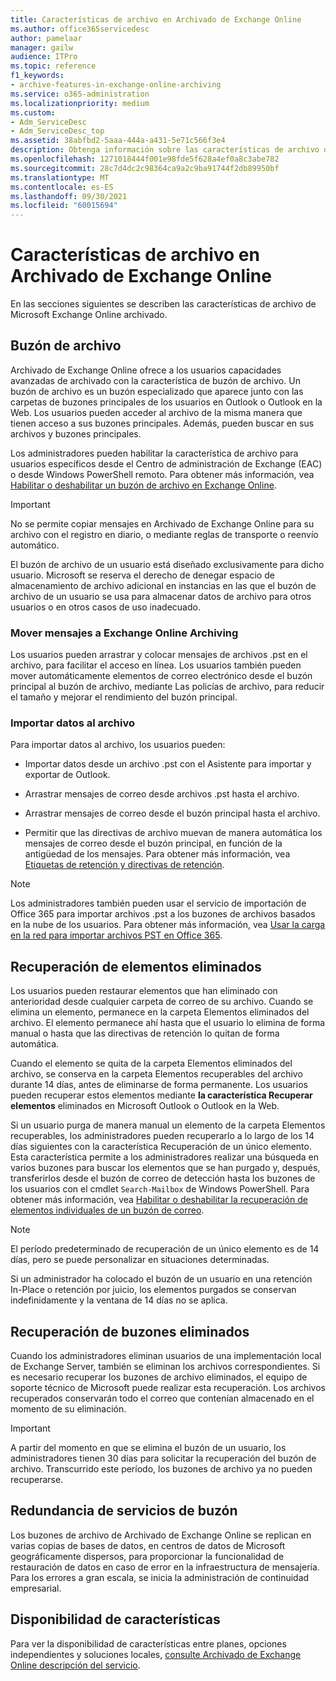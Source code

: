 ```yaml
---
title: Características de archivo en Archivado de Exchange Online
ms.author: office365servicedesc
author: pamelaar
manager: gailw
audience: ITPro
ms.topic: reference
f1_keywords:
- archive-features-in-exchange-online-archiving
ms.service: o365-administration
ms.localizationpriority: medium
ms.custom:
- Adm_ServiceDesc
- Adm_ServiceDesc_top
ms.assetid: 38abfbd2-5aaa-444a-a431-5e71c566f3e4
description: Obtenga información sobre las características de archivo disponibles en Microsoft Exchange Online archivado.
ms.openlocfilehash: 1271018444f001e98fde5f628a4ef0a8c3abe782
ms.sourcegitcommit: 28c7d4dc2c98364ca9a2c9ba91744f2db89950bf
ms.translationtype: MT
ms.contentlocale: es-ES
ms.lasthandoff: 09/30/2021
ms.locfileid: "60015694"
---
```

# <a name="archive-features-in-exchange-online-archiving"></a>Características de archivo en Archivado de Exchange Online

En las secciones siguientes se describen las características de archivo de Microsoft Exchange Online archivado.
  
## <a name="archive-mailbox"></a>Buzón de archivo

Archivado de Exchange Online ofrece a los usuarios capacidades avanzadas de archivado con la característica de buzón de archivo. Un buzón de archivo es un buzón especializado que aparece junto con las carpetas de buzones principales de los usuarios en Outlook o Outlook en la Web. Los usuarios pueden acceder al archivo de la misma manera que tienen acceso a sus buzones principales. Además, pueden buscar en sus archivos y buzones principales.
  
Los administradores pueden habilitar la característica de archivo para usuarios específicos desde el Centro de administración de Exchange (EAC) o desde Windows PowerShell remoto. Para obtener más información, vea [Habilitar o deshabilitar un buzón de archivo en Exchange Online](/office365/securitycompliance/enable-archive-mailboxes).
  
> [!IMPORTANT]
>  No se permite copiar mensajes en Archivado de Exchange Online para su archivo con el registro en diario, o mediante reglas de transporte o reenvío automático.
>
>  El buzón de archivo de un usuario está diseñado exclusivamente para dicho usuario. Microsoft se reserva el derecho de denegar espacio de almacenamiento de archivo adicional en instancias en las que el buzón de archivo de un usuario se usa para almacenar datos de archivo para otros usuarios o en otros casos de uso inadecuado.
  
### <a name="move-messages-to-exchange-online-archiving"></a>Mover mensajes a Exchange Online Archiving

Los usuarios pueden arrastrar y colocar mensajes de archivos .pst en el archivo, para facilitar el acceso en línea. Los usuarios también pueden mover automáticamente elementos de correo electrónico desde el buzón principal al buzón de archivo, mediante Las policías de archivo, para reducir el tamaño y mejorar el rendimiento del buzón principal. 
  
### <a name="import-data-to-the-archive"></a>Importar datos al archivo

Para importar datos al archivo, los usuarios pueden:
  
- Importar datos desde un archivo .pst con el Asistente para importar y exportar de Outlook.
    
- Arrastrar mensajes de correo desde archivos .pst hasta el archivo.
    
- Arrastrar mensajes de correo desde el buzón principal hasta el archivo.
    
- Permitir que las directivas de archivo muevan de manera automática los mensajes de correo desde el buzón principal, en función de la antigüedad de los mensajes. Para obtener más información, vea [Etiquetas de retención y directivas de retención](/Exchange/policy-and-compliance/mrm/retention-tags-and-retention-policies).
    
> [!NOTE]
> Los administradores también pueden usar el servicio de importación de Office 365 para importar archivos .pst a los buzones de archivos basados en la nube de los usuarios. Para obtener más información, vea [Usar la carga en la red para importar archivos PST en Office 365](/office365/securitycompliance/use-network-upload-to-import-pst-files). 
  
## <a name="deleted-item-recovery"></a>Recuperación de elementos eliminados

Los usuarios pueden restaurar elementos que han eliminado con anterioridad desde cualquier carpeta de correo de su archivo. Cuando se elimina un elemento, permanece en la carpeta Elementos eliminados del archivo. El elemento permanece ahí hasta que el usuario lo elimina de forma manual o hasta que las directivas de retención lo quitan de forma automática.
  
Cuando el elemento se quita de la carpeta Elementos eliminados del archivo, se conserva en la carpeta Elementos recuperables del archivo durante 14 días, antes de eliminarse de forma permanente. Los usuarios pueden recuperar estos elementos mediante **la característica Recuperar elementos** eliminados en Microsoft Outlook o Outlook en la Web. 
  
Si un usuario purga de manera manual un elemento de la carpeta Elementos recuperables, los administradores pueden recuperarlo a lo largo de los 14 días siguientes con la característica Recuperación de un único elemento. Esta característica permite a los administradores realizar una búsqueda en varios buzones para buscar los elementos que se han purgado y, después, transferirlos desde el buzón de correo de detección hasta los buzones de los usuarios con el cmdlet  `Search-Mailbox` de Windows PowerShell. Para obtener más información, vea [Habilitar o deshabilitar la recuperación de elementos individuales de un buzón de correo](/office365/securitycompliance/use-network-upload-to-import-pst-files).
  
> [!NOTE]
>  El período predeterminado de recuperación de un único elemento es de 14 días, pero se puede personalizar en situaciones determinadas.
>
>  Si un administrador ha colocado el buzón de un usuario en una retención In-Place o retención por juicio, los elementos purgados se conservan indefinidamente y la ventana de 14 días no se aplica. 
  
## <a name="deleted-mailbox-recovery"></a>Recuperación de buzones eliminados

Cuando los administradores eliminan usuarios de una implementación local de Exchange Server, también se eliminan los archivos correspondientes. Si es necesario recuperar los buzones de archivo eliminados, el equipo de soporte técnico de Microsoft puede realizar esta recuperación. Los archivos recuperados conservarán todo el correo que contenían almacenado en el momento de su eliminación.
  
> [!IMPORTANT]
> A partir del momento en que se elimina el buzón de un usuario, los administradores tienen 30 días para solicitar la recuperación del buzón de archivo. Transcurrido este período, los buzones de archivo ya no pueden recuperarse. 
  
## <a name="mailbox-service-redundancy"></a>Redundancia de servicios de buzón

Los buzones de archivo de Archivado de Exchange Online se replican en varias copias de bases de datos, en centros de datos de Microsoft geográficamente dispersos, para proporcionar la funcionalidad de restauración de datos en caso de error en la infraestructura de mensajería. Para los errores a gran escala, se inicia la administración de continuidad empresarial. 
  
## <a name="feature-availability"></a>Disponibilidad de características

Para ver la disponibilidad de características entre planes, opciones independientes y soluciones locales, [consulte Archivado de Exchange Online descripción del servicio](exchange-online-archiving-service-description.md).
